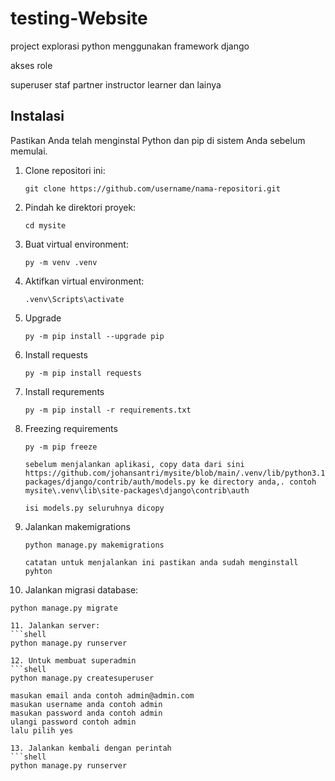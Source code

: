 # testing-Website
project explorasi python menggunakan framework django

akses role

superuser
staf
partner
instructor
learner
dan lainya

## Instalasi

Pastikan Anda telah menginstal Python dan pip di sistem Anda sebelum memulai.

1. Clone repositori ini:

   ```shell
   git clone https://github.com/username/nama-repositori.git

2. Pindah ke direktori proyek:
    ```shell
    cd mysite

3. Buat virtual environment:
    ```shell
    py -m venv .venv
    
4. Aktifkan virtual environment:
   ```shell
   .venv\Scripts\activate
5. Upgrade
   ```shell
   py -m pip install --upgrade pip
6. Install requests 
   ```shell
   py -m pip install requests
7. Install requrements
   ```shell
   py -m pip install -r requirements.txt

8. Freezing requirements
   ```shell
   py -m pip freeze

   sebelum menjalankan aplikasi, copy data dari sini https://github.com/johansantri/mysite/blob/main/.venv/lib/python3.12/site-packages/django/contrib/auth/models.py ke directory anda,. contoh mysite\.venv\lib\site-packages\django\contrib\auth

   isi models.py seluruhnya dicopy

9. Jalankan makemigrations
   ```shell
   python manage.py makemigrations

   catatan untuk menjalankan ini pastikan anda sudah menginstall pyhton

10. Jalankan migrasi database:
   ```shell
   python manage.py migrate

11. Jalankan server:
   ```shell
   python manage.py runserver

12. Untuk membuat superadmin
   ```shell
   python manage.py createsuperuser

   masukan email anda contoh admin@admin.com
   masukan username anda contoh admin
   masukan password anda contoh admin
   ulangi password contoh admin
   lalu pilih yes

13. Jalankan kembali dengan perintah
   ```shell
   python manage.py runserver
